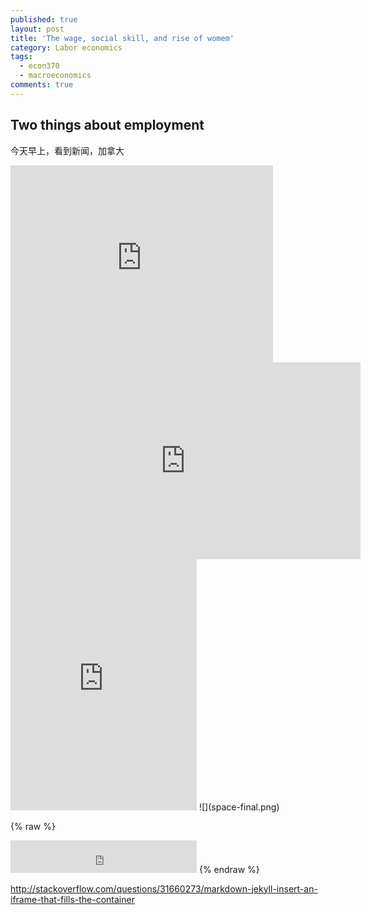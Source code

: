 ```yaml
---
published: true
layout: post
title: 'The wage, social skill, and rise of womem'
category: Labor economics
tags:
  - econ370
  - macroeconomics
comments: true
---
```

## Two things about employment

今天早上，看到新闻，加拿大



<!-- more -->

<iframe width="420" height="315" src="http://www.youtube.com/embed/dQw4w9WgXcQ" frameborder="0" allowfullscreen></iframe>


<div class="video-container">
    <iframe src="http://www.youtube.com/embed/4aQwT3n2c1Q" height="315" width="560" allowfullscreen="" frameborder="0">
    </iframe>
</div>


<div class="scratch-preview">
  <iframe allowtransparency="true" width="298" height="402" src="https://kankandou.com/" frameborder="0"></iframe>
  ![](space-final.png)
</div>




{% raw %}
<iframe frameborder="no" border="0" marginwidth="0" marginheight="0" width="298" height="52" src="http://music.163.com/outchain/player?type=2&id=29750802&auto=0&height=32"></iframe>
{% endraw %}


http://stackoverflow.com/questions/31660273/markdown-jekyll-insert-an-iframe-that-fills-the-container